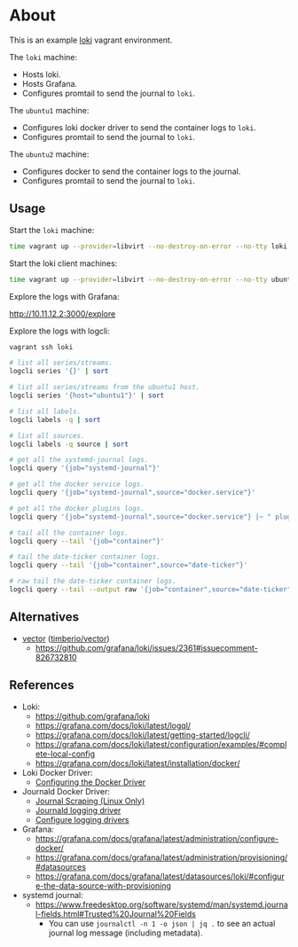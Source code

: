 # About

This is an example [loki](https://github.com/grafana/loki) vagrant environment.

The `loki` machine:

* Hosts loki.
* Hosts Grafana.
* Configures promtail to send the journal to `loki`.

The `ubuntu1` machine:

* Configures loki docker driver to send the container logs to `loki`.
* Configures promtail to send the journal to `loki`.

The `ubuntu2` machine:

* Configures docker to send the container logs to the journal.
* Configures promtail to send the journal to `loki`.

## Usage

Start the `loki` machine:

```bash
time vagrant up --provider=libvirt --no-destroy-on-error --no-tty loki
```

Start the loki client machines:

```bash
time vagrant up --provider=libvirt --no-destroy-on-error --no-tty ubuntu1 ubuntu2
```

Explore the logs with Grafana:

http://10.11.12.2:3000/explore

Explore the logs with logcli:

```bash
vagrant ssh loki

# list all series/streams.
logcli series '{}' | sort

# list all series/streams from the ubuntu1 host.
logcli series '{host="ubuntu1"}' | sort

# list all labels.
logcli labels -q | sort

# list all sources.
logcli labels -q source | sort

# get all the systemd-journal logs.
logcli query '{job="systemd-journal"}'

# get all the docker service logs.
logcli query '{job="systemd-journal",source="docker.service"}'

# get all the docker plugins logs.
logcli query '{job="systemd-journal",source="docker.service"} |~ " plugin="'

# tail all the container logs.
logcli query --tail '{job="container"}'

# tail the date-ticker container logs.
logcli query --tail '{job="container",source="date-ticker"}'

# raw tail the date-ticker container logs.
logcli query --tail --output raw '{job="container",source="date-ticker"}'
```

## Alternatives

* [vector](https://vector.dev/) ([timberio/vector](https://github.com/timberio/vector))
  * https://github.com/grafana/loki/issues/2361#issuecomment-826732810

## References

* Loki:
  * https://github.com/grafana/loki
  * https://grafana.com/docs/loki/latest/logql/
  * https://grafana.com/docs/loki/latest/getting-started/logcli/
  * https://grafana.com/docs/loki/latest/configuration/examples/#complete-local-config
  * https://grafana.com/docs/loki/latest/installation/docker/
* Loki Docker Driver:
  * [Configuring the Docker Driver](https://grafana.com/docs/loki/latest/clients/docker-driver/configuration/)
* Journald Docker Driver:
  * [Journal Scraping (Linux Only)](https://grafana.com/docs/loki/latest/clients/promtail/scraping/#journal-scraping-linux-only)
  * [Journald logging driver](https://docs.docker.com/config/containers/logging/journald/)
  * [Configure logging drivers](https://docs.docker.com/config/containers/logging/configure/)
* Grafana:
  * https://grafana.com/docs/grafana/latest/administration/configure-docker/
  * https://grafana.com/docs/grafana/latest/administration/provisioning/#datasources
  * https://grafana.com/docs/grafana/latest/datasources/loki/#configure-the-data-source-with-provisioning
* systemd journal:
  * https://www.freedesktop.org/software/systemd/man/systemd.journal-fields.html#Trusted%20Journal%20Fields
    * You can use `journalctl -n 1 -o json | jq .` to see an actual journal log message (including metadata).
